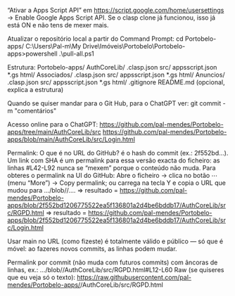 “Ativar a Apps Script API” em https://script.google.com/home/usersettings
 → Enable Google Apps Script API.
Se o clasp clone já funcionou, isso já está ON e não tens de mexer mais.

Atualizar o repositório local a partir do Command Prompt:
cd Portobelo-apps/
C:\Users\Pal-m\My Drive\Imóveis\Portobelo\Portobelo-apps>powershell .\pull-all.ps1

Estrutura:
Portobelo-apps/
  AuthCoreLib/
    .clasp.json
    src/
      appsscript.json
      *.gs
      html/
  Associados/
    .clasp.json
    src/
      appsscript.json
      *.gs
      html/
  Anuncios/
    .clasp.json
    src/
      appsscript.json
      *.gs
      html/
  .gitignore
  README.md  (opcional, explica a estrutura)


Quando se quiser mandar para o Git Hub, para o ChatGPT ver:
git commit -m "comentários"


Acesso online para o ChatGPT:
https://github.com/pal-mendes/Portobelo-apps/tree/main/AuthCoreLib/src
https://github.com/pal-mendes/Portobelo-apps/blob/main/AuthCoreLib/src/Login.html


Permalink:
O que é <SHA> no URL do GitHub?
<SHA> é o hash do commit (ex.: 2f552bd…). Um link com SHA é um permalink para essa versão exacta do ficheiro: as linhas #L42-L92 nunca se “mexem” porque o conteúdo não muda.
Para obteres o permalink na UI do GitHub:
Abre o ficheiro → clica no botão ⋯ (menu “More”) → Copy permalink;
ou carrega na tecla Y e copia o URL que mudou para …/blob/<SHA>/….
=> resultado = https://github.com/pal-mendes/Portobelo-apps/blob/2f552bd1206775522ea5f136801a2d4be6bddb17/AuthCoreLib/src/RGPD.html
=> resultado = https://github.com/pal-mendes/Portobelo-apps/blob/2f552bd1206775522ea5f136801a2d4be6bddb17/AuthCoreLib/src/Login.html

Usar main no URL (como fizeste) é totalmente válido e público — só que é móvel: ao fazeres novos commits, as linhas podem mudar.

Permalink por commit (não muda com futuros commits) com âncoras de linhas, ex.: .../blob/<SHA>/AuthCoreLib/src/RGPD.html#L12-L60
Raw (se quiseres que eu veja só o texto):
https://raw.githubusercontent.com/pal-mendes/Portobelo-apps/<branch ou SHA>/AuthCoreLib/src/RGPD.html
